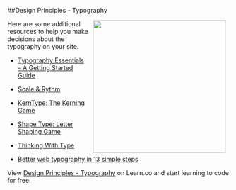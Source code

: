 ##Design Principles - Typography

<img src="https://s3.amazonaws.com/after-school-assets/typography.jpg" width="300px" align="right" hspace="10">

Here are some additional resources to help you make decisions about the typography on your site.

+ [Typography Essentials – A Getting Started Guide](http://freelancefolder.com/typography-essentials-a-getting-started-guide/)

+ [Scale & Rythm](http://lamb.cc/typograph/)

+ [KernType: The Kerning Game](http://type.method.ac/)

+ [Shape Type: Letter Shaping Game](http://shape.method.ac/)

+ [Thinking With Type](http://www.thinkingwithtype.com/)

+ [Better web typography in 13 simple steps](http://www.creativebloq.com/typography/better-web-typography-few-simple-steps-5132803)

<p data-visibility='hidden'>View <a href='https://learn.co/lessons/hs-design-principles-typography' title='Design Principles - Typography'>Design Principles - Typography</a> on Learn.co and start learning to code for free.</p>
